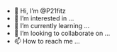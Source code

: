 - 👋 Hi, I’m @P21fitz
- 👀 I’m interested in ...
- 🌱 I’m currently learning ...
- 💞️ I’m looking to collaborate on ...
- 📫 How to reach me ...

<!---
P21fitz/P21fitz is a ✨ special ✨ repository because its `README.md` (this file) appears on your GitHub profile.
You can click the Preview link to take a look at your changes.
--->
